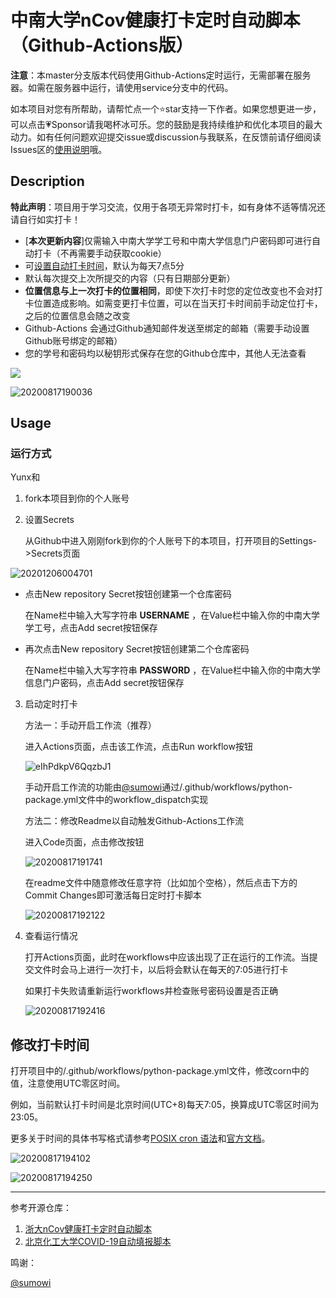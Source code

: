 # 中南大学nCov健康打卡定时自动脚本（Github-Actions版）

**注意**：本master分支版本代码使用Github-Actions定时运行，无需部署在服务器。如需在服务器中运行，请使用service分支中的代码。

如本项目对您有所帮助，请帮忙点一个⭐star支持一下作者。如果您想更进一步，可以点击💗Sponsor请我喝杯冰可乐。您的鼓励是我持续维护和优化本项目的最大动力。如有任何问题欢迎提交issue或discussion与我联系，在反馈前请仔细阅读Issues区的[使用说明](https://github.com/lxy764139720/Auto_Attendance/issues/13)哦。

## Description

**特此声明**：项目用于学习交流，仅用于各项无异常时打卡，如有身体不适等情况还请自行如实打卡！

* [**本次更新内容**]仅需输入中南大学学工号和中南大学信息门户密码即可进行自动打卡（不再需要手动获取cookie）
* 可[设置自动打卡时间](#dksj)，默认为每天7点5分
* 默认每次提交上次所提交的内容（只有日期部分更新）
* **位置信息与上一次打卡的位置相同**，即使下次打卡时您的定位改变也不会对打卡位置造成影响。如需变更打卡位置，可以在当天打卡时间前手动定位打卡，之后的位置信息会随之改变
* Github-Actions
会通过Github通知邮件发送至绑定的邮箱（需要手动设置Github账号绑定的邮箱）
* 您的学号和密码均以秘钥形式保存在您的Github仓库中，其他人无法查看

![](https://i.loli.net/2020/12/06/qG5X4pUNYyTDaCz.png)

![20200817190036](https://i.loli.net/2020/12/06/e5zZgs6BFDN3IUA.png)

## Usage

### 运行方式
Yunx和
1. fork本项目到你的个人账号
   
2. 设置Secrets

    从Github中进入刚刚fork到你的个人账号下的本项目，打开项目的Settings->Secrets页面
    

![20201206004701](https://i.loli.net/2020/12/06/cegmk76uprEvHU5.png)

* 点击New repository Secret按钮创建第一个仓库密码

  在Name栏中输入大写字符串 **USERNAME** ，在Value栏中输入你的中南大学学工号，点击Add secret按钮保存

* 再次点击New repository Secret按钮创建第二个仓库密码

  在Name栏中输入大写字符串 **PASSWORD** ，在Value栏中输入你的中南大学信息门户密码，点击Add secret按钮保存

3. 启动定时打卡

    方法一：手动开启工作流（推荐）

    进入Actions页面，点击该工作流，点击Run workflow按钮

    ![eIhPdkpV6QqzbJ1](https://i.loli.net/2020/12/06/eIhPdkpV6QqzbJ1.png)

    手动开启工作流的功能由[@sumowi](https://github.com/sumowi)通过/.github/workflows/python-package.yml文件中的workflow_dispatch实现

    方法二：修改Readme以自动触发Github-Actions工作流

    进入Code页面，点击修改按钮

    ![20200817191741](https://i.loli.net/2020/12/06/DHy13dsNSxrchVz.png)

    在readme文件中随意修改任意字符（比如加个空格），然后点击下方的Commit Changes即可激活每日定时打卡脚本

    ![20200817192122](https://i.loli.net/2020/12/06/1W6x2wIBOTCVl7K.png)

4. 查看运行情况

    打开Actions页面，此时在workflows中应该出现了正在运行的工作流。当提交文件时会马上进行一次打卡，以后将会默认在每天的7:05进行打卡

    如果打卡失败请重新运行workflows并检查账号密码设置是否正确
    
    ![20200817192416](https://i.loli.net/2020/12/06/P31tu5einhLpArk.png)

## <span id="dksj">修改打卡时间</span>

打开项目中的/.github/workflows/python-package.yml文件，修改corn中的值，注意使用UTC零区时间。

例如，当前默认打卡时间是北京时间(UTC+8)每天7:05，换算成UTC零区时间为23:05。

更多关于时间的具体书写格式请参考[POSIX cron 语法](https://crontab.guru/)和[官方文档](https://docs.github.com/cn/actions/reference/events-that-trigger-workflows#)。

![20200817194102](https://i.loli.net/2020/12/06/zqXQvYCJwfrN3Pc.png)

![20200817194250](https://i.loli.net/2020/12/06/oRjts1Yy5NV9TI8.png)

---
参考开源仓库：

1. [浙大nCov健康打卡定时自动脚本](https://github.com/Tishacy/ZJU-nCov-Hitcarder)
2. [北京化工大学COVID-19自动填报脚本](https://github.com/W0n9/BUCT_nCoV_Report)

鸣谢：

[@sumowi](https://github.com/sumowi)
